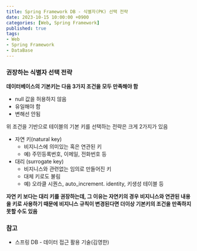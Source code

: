 ```yaml
---
title: Spring Framework DB - 식별자(PK) 선택 전략
date: 2023-10-15 10:00:00 +0900
categories: [Web, Spring Framework]
published: true
tags:
- Web
- Spring Framework
- DataBase
---
```


### 권장하는 식별자 선택 전략
**데이터베이스의 기본키는 다음 3가지 조건을 모두 만족해야 함**
  - null 값을 허용하지 않음
  - 유일해야 함
  - 변해선 안됨

위 조건을 기반으로 테이블의 기본 키를 선택하는 전략은 크게 2가지가 있음
  - 자연 키(natural key)
    - 비지니스에 의미있는 혹은 연관된 키
    - 예) 주민등록번호, 이메일, 전화번호 등
  - 대리 (surrogate key)
    - 비지니스와 관련없는 임의로 만들어진 키
    - 대체 키로도 불림
    - 예) 오라클 시퀀스, auto_increment. identity, 키생성 테이블 등

**자연 키 보다는 대리 키를 권장하는데, 그 이유는 자연키의 경우 비지니스와 연관된 내용을 키로 사용하기 때문에 비지니스 규칙이 변경된다면 더이상 기본키의 조건을 만족하지 못할 수도 있음**

### 참고
 - 스프링 DB - 데이터 접근 활용 기술(김영한)
